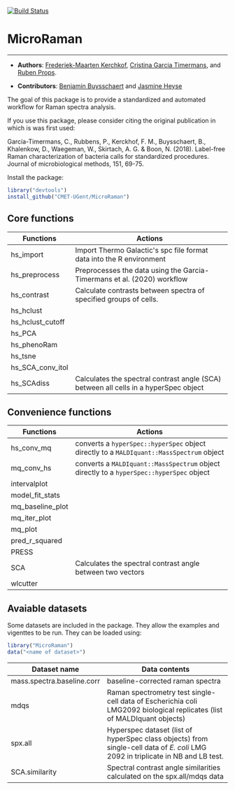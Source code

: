 [![Build Status](https://travis-ci.org/CMET-UGent/MicroRaman.svg?branch=master)](https://travis-ci.org/CMET-UGent/MicroRaman)

# MicroRaman
*******************
- **Authors**: [Frederiek-Maarten Kerchkof](mailto:FrederiekMaarten.Kerckhof@UGent.be), [Cristina Garcia Timermans](mailto:Cristina.GarciaTimermans@ugent.be), and [Ruben Props](mailto:Ruben.Props@ugent.be).

- **Contributors**:
[Benjamin Buysschaert](mailto:Benjamin.Buysschaert@Ugent.be) and [Jasmine Heyse](mailto:Jasmine.Heyse@ugent.be) 

The goal of this package is to provide a standardized and automated workflow for Raman spectra analysis. 

If you use this package, please consider citing the original publication in which is was first used:  

García-Timermans, C., Rubbens, P., Kerckhof, F. M., Buysschaert, B., Khalenkow, D., Waegeman, W., Skirtach, A. G. & Boon, N. (2018). Label-free Raman characterization of bacteria calls for standardized procedures. Journal of microbiological methods, 151, 69-75.

Install the package:
```R
library("devtools")
install_github("CMET-UGent/MicroRaman")
```

## Core functions

Functions  | Actions
------------| -----------
hs_import | Import Thermo Galactic's spc file format data into the R environment
hs_preprocess | Preprocesses the data using the Garcia-Timermans et al. (2020) workflow
hs_contrast | Calculate contrasts between spectra of specified groups of cells.
hs_hclust |
hs_hclust_cutoff |
hs_PCA |
hs_phenoRam |
hs_tsne |
hs_SCA_conv_itol |
hs_SCAdiss | Calculates the spectral contrast angle (SCA) between all cells in a hyperSpec object

## Convenience functions
Functions  | Actions
------------| -----------
hs_conv_mq | converts a `hyperSpec::hyperSpec` object directly to a `MALDIquant::MassSpectrum` object
mq_conv_hs | converts a `MALDIquant::MassSpectrum` object directly to a `hyperSpec::hyperSpec` object
intervalplot |
model_fit_stats |
mq_baseline_plot |
mq_iter_plot |
mq_plot |
pred_r_squared |
PRESS |
SCA | Calculates the spectral contrast angle between two vectors
wlcutter |

## Avaiable datasets

Some datasets are included in the package. They allow the examples and vigenttes
to be run. They can be loaded using:
```R
library("MicroRaman")
data("<name of dataset>")
```

Dataset name | Data contents
-------------| ----------------
mass.spectra.baseline.corr |baseline-corrected raman spectra
mdqs | Raman spectrometry test single-cell data of Escherichia coli LMG2092 biological replicates (list of MALDIquant objects)
spx.all | Hyperspec dataset (list of hyperSpec class objects) from single-cell data of *E. coli* LMG 2092 in triplicate in NB and LB test.
SCA.similarity | Spectral contrast angle similarities calculated on the spx.all/mdqs data
